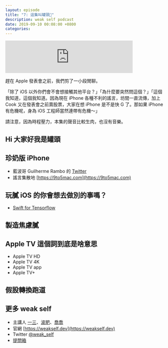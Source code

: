 ```yaml
---
layout: episode
title: "7: 這集叫罐頭🥫"
description: weak self podcast
date: 2019-09-10 00:08:00 +0800
categories: 
---
```

<iframe src="https://anchor.fm/weakself/embed/episodes/7-e5aemc" height="102px" width="400px" frameborder="0" scrolling="no"></iframe>

趕在 Apple 發表會之前，我們剪了一小段閒聊。

「除了 iOS 以外你們會不會想接觸其他平台？」「為什麼要突然問這個？」「這個我知道，這個我知道。因為現在 iPhone 各種不利的謠言，坊間一直流傳，加上 Cook 又在發表會之前賣股票，大家在想 iPhone 是不是快 G 了。那如果 iPhone 有危機呢，身為 iOS 工程師當然連帶有危機～」

請注意，因為時程壓力，本集的聲音比較生肉，也沒有音樂。

## Hi 大家好我是罐頭

## 珍奶版 iPhone

* 藍波哥 Guilherme Rambo 的 [Twitter](https://twitter.com/_inside)
* 謠言集散地 [https://9to5mac.com](https://9to5mac.com)

## 玩膩 iOS 的你會想去做別的事嗎？

* [Swift for Tensorflow](https://www.tensorflow.org/swift)

## 製造焦慮膩

## Apple TV 這個詞到底是啥意思
* Apple TV HD
* Apple TV 4K
* Apple TV app
* Apple TV+

## 假設轉換跑道

## 更多 weak self

* 主講人 [一三](https://twitter.com/ethanhuang13)、[波肥](https://twitter.com/PofatTseng)、[喬喬](https://twitter.com/joe_trash_talk)
* 官網 [https://weakself.dev](https://weakself.dev)
* Twitter [@weak_self](https://twitter.com/weak_self)
* [提問箱](https://peing.net/zh-TW/weak_self)